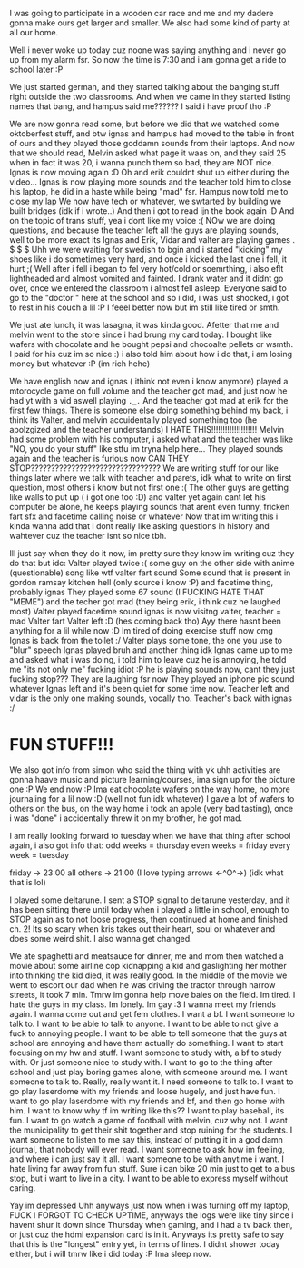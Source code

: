 I was going to participate in a wooden car race and me and my dadere gonna make ours get larger and smaller. We also had some kind of party at all our home.

Well i never woke up today cuz noone was saying anything and i never go up from my alarm fsr. So now the time is 7:30 and i am gonna get a ride to school later :P

We just started german, and they started talking about the banging stuff right outside the two classrooms. And when we came in they started listing names that bang, and hampus said me?????? I said i have proof tho :P

We are now gonna read some, but before we did that we watched some oktoberfest stuff, and btw ignas and hampus had moved to the table in front of ours and they played those goddamn sounds from their laptops. And now that we should read, Melvin asked what page it waas on, and they said 25 when in fact it was 20, i wanna punch them so bad, they are NOT nice.
Ignas is now moving again :D Oh and erik couldnt shut up either during the video... Ignas is now playing more sounds and the teacher told him to close his laptop, he did in a haste while being "mad" fsr. Hampus now told me to close my lap
We now have tech or whatever, we swtarted by building we built bridges (idk if i wrote..) And then i got to read ijn the book again :D
And on the topic of trans stuff, yea i dont like my voice :(
NOw we are doing questions, and because the teacher left all the guys are playing sounds, well to be more exact its Ignas and Erik, Vidar and valter are playing games .
$
$
$
Uhh we were waiting for swedish to bgin and i started "kicking" my shoes like i do sometimes very hard, and once i kicked the last one i fell, it hurt  ;(
Well after i fell i began to fel very hot/cold or soemrthing, i also eflt lightheaded and almost vomited and fainted. I drank water and it didnt go over, once we entered the classroom i almost fell asleep. Everyone said to go to the "doctor " here at the school and so i did, i was just shocked, i got to rest in his couch a lil :P
I feeel better now but im still like tired or smth.

We just ate lunch, it was lasagna, it was kinda good.
Afetter that me and melvin went to the store since i had brung my card today. I bought like wafers with chocolate and he bought pepsi and chocoalte pellets or wsmth. I paid for his cuz im so nice :) i also told him about how i do that, i am losing money but whatever :P
(im rich hehe)

We have english now and ignas ( ithink not even i know anymore) played a mtorocycle game on full volume and the teacher got mad, and just now he had yt with a vid aswell playing `._.` And the teacher got mad at erik for the first few things. There is someone else doing something behind my back, i think its Valter, and melvin accuidentally played something too (he apolzgized and the teacher understands) I HATE THIS!!!!!!!!!!!!!!!!!!!!
Melvin had some problem with his computer, i asked what and the teacher was like "NO, you do your stuff" like stfu im tryna help here...
They played sounds again and the teacher is furious now CAN THEY STOP????????????????????????????????
We are writing stuff for our like things later where we talk with teacher and parets, idk what to write on first question, most others i know but not first one :(
The other guys are getting like walls to put up ( i got one too :D) and valter yet again cant let his computer be alone, he keeps playing sounds that arent even funny, fricken fart sfx and facetime calling noise or whatever
Now that im writing this i kinda wanna add that i dont really like asking questions in history and wahtever cuz the teacher isnt so nice tbh.

Ill just say when they do it now, im pretty sure they know im writing cuz they do that but idc:
Valter played twice :(
some guy on the other side with anime (questionable) song like wtf
valter fart sound 
Some sound that is present in gordon ramsay kitchen hell (only source i know :P) and facetime thing, probably ignas
They played some 67 sound (I FUCKING HATE THAT "MEME") and the techer got mad (they being erik, i think cuz he laughed most)
Valter played facetime sound
ignas is now visitng valter, teacher = mad
Valter fart
Valter left :D (hes coming back tho)
Ayy there hasnt been anything for a lil while now :D
Im tired of doing exercise stuff now omg
Ignas is back from the toilet :/
Valter plays some tone, the one you use to "blur" speech
Ignas played bruh
and another thing idk
Ignas came up to me and asked what i was doing, i told him to leave cuz he is annoying, he told me "its not only me" fucking idiot :P
he is playing sounds now, cant they just fucking stop???
They are laughing fsr now
They played an iphone pic sound whatever
Ignas left and it's been quiet for some time now.
Teacher left and vidar is the only one making sounds, vocally tho.
Teacher's back with ignas :/

# FUN STUFF!!!
We also got info from simon who said the thing with yk uhh activities are gonna haave music and picture learning/courses, ima sign up for the picture one :P
We end now :P
Ima eat chocolate wafers on the way home, no more journaling for a lil now :D (well not fun idk whatever)
I gave a lot of wafers to others on the bus, on the way home i took an apple (very bad tasting), once i was "done" i accidentally threw it on my brother, he got mad.

I am really looking forward to tuesday when we have that thing after school again, i also got info that:
odd weeks = thursday
even weeks = friday
every week = tuesday

friday → 23:00
all others → 21:00
(I love typing arrows ←^O^→) (idk what that is lol)

I played some deltarune. I sent a STOP signal to deltarune yesterday, and it has been sitting there until today when i played a little in school, enough to STOP again as to not loose progress, then continued at home and finished ch. 2! Its so scary when kris takes out their heart, soul or whatever and does some weird shit.
I also wanna get changed.

We ate spaghetti and meatsauce for dinner, me and mom then watched a movie about some airline cop kidnapping a kid and gaslighting her mother into thinking the kid died, it was really good.
In the middle of the movie we went to escort our dad when he was driving the tractor through narrow streets, it took 7 min.
Tmrw im gonna help move bales on the field.
Im tired.
I hate the guys in my class.
Im lonely.
Im gay :3
I wanna meet my friends again.
I wanna come out and get fem clothes.
I want a bf.
I want someone to talk to.
I want to be able to talk to anyone.
I want to be able to not give a fuck to annoying people.
I want to be able to tell someone that the guys at school are annoying and have them actually do something.
I want to start focusing on my hw and stuff.
I want someone to study with, a bf to study with. Or just someone nice to study with.
I want to go to the thing after school and just play boring games alone, with someone around me.
I want someone to talk to. Really, really want it.
I need someone to talk to.
I want to go play laserdome with my friends and loose hugely, and just have fun.
I want to go play laserdome with my friends and bf, and then go home with him.
I want to know why tf im writing like this??
I want to play baseball, its fun.
I want to go watch a game of football with melvin, cuz why not.
I want the municipality to get their shit together and stop ruining for the students.
I want someone to listen to me say this, instead of putting it in a god damn journal, that nobody will ever read.
I want someone to ask how im feeling, and where i can just say it all.
I want someone to be with anytime i want.
I hate living far away from fun stuff. Sure i can bike 20 min just to get to a bus stop, but i want to live in a city.
I want to be able to express myself without caring.

Yay im depressed
Uhh anyways just now when i was turning off my laptop, FUCK I FORGOT TO CHECK UPTIME, anyways the logs were like tiny since i havent shur it down since Thursday when gaming, and i had a tv back then, or just cuz the hdmi expansion card is in it.
Anyways its pretty safe to say that this is the "longest" entry yet, in terms of lines. I didnt shower today either, but i will tmrw like i did today :P
Ima sleep now.